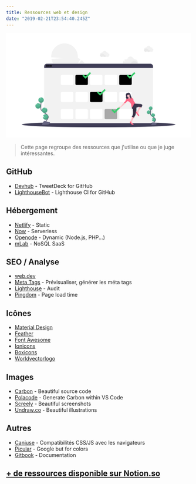 ```yaml
---
title: Ressources web et design
date: "2019-02-21T23:54:40.245Z"
---
```


![Undraw.co illustration](./cover.png)

> Cette page regroupe des ressources que j'utilise ou que je juge intéressantes.

## GitHub
  - [Devhub](https://devhubapp.com/) - TweetDeck for GitHub 
  - [LighthouseBot](https://github.com/GoogleChromeLabs/lighthousebot) - Lighthouse CI for GitHub

## Hébergement
  - [Netlify](https://www.netlify.com/) - Static
  - [Now](https://zeit.co/now) - Serverless
  - [Openode](https://www.openode.io/) - Dynamic (Node.js, PHP...)
  - [mLab](https://mlab.com/) - NoSQL SaaS

## SEO / Analyse
  - [web.dev](https://web.dev)
  - [Meta Tags](https://metatags.io/) - Prévisualiser, générer les méta tags
  - [Lighthouse](https://developers.google.com/web/tools/lighthouse/#devtools) - Audit
  - [Pingdom](https://tools.pingdom.com/) - Page load time


## Icônes
  - [Material Design](https://material.io/tools/icons/)
  - [Feather](https://feathericons.com/)
  - [Font Awesome](https://fontawesome.com/)
  - [Ionicons](https://ionicons.com/)
  - [Boxicons](https://boxicons.com)
  - [Worldvectorlogo](https://worldvectorlogo.com/)

## Images
  - [Carbon](https://carbon.now.sh/) - Beautiful source code
  - [Polacode](https://marketplace.visualstudio.com/items?itemName=pnp.polacode) - Generate Carbon within VS Code
  - [Screely](https://www.screely.com/) - Beautiful screenshots
  - [Undraw.co](https://undraw.co/illustrations) - Beautiful illustrations
  
## Autres
  - [Caniuse](https://caniuse.com/) - Compatibilités CSS/JS avec les navigateurs
  - [Picular](https://picular.co/) - Google but for colors
  - [Gitbook](https://www.gitbook.com/) - Documentation

## [+ de ressources disponible sur Notion.so](https://www.notion.so/keziahmoselle/Ressources-Web-et-Design-326d265dc24d4e1e917c52f6a242791c)